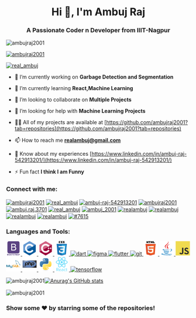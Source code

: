 <h1 align="center">Hi 👋, I'm Ambuj Raj</h1>
<h3 align="center">A Passionate Coder n Developer from IIIT-Nagpur</h3>

<p align="left"> <img src="https://komarev.com/ghpvc/?username=ambujraj2001&label=Profile%20views&color=0e75b6&style=flat" alt="ambujraj2001" /> </p>

<p align="left"> <a href="https://github.com/ryo-ma/github-profile-trophy"><img src="https://github-profile-trophy.vercel.app/?username=ambujraj2001" alt="ambujraj2001" /></a> </p>

<p align="left"> <a href="https://twitter.com/real_ambuj" target="blank"><img src="https://img.shields.io/twitter/follow/real_ambuj?logo=twitter&style=for-the-badge" alt="real_ambuj" /></a> </p>

- 🔭 I’m currently working on **Garbage Detection and Segmentation**

- 🌱 I’m currently learning **React,Machine Learning**

- 👯 I’m looking to collaborate on **Multiple Projects**

- 🤝 I’m looking for help with **Machine Learning Projects**

- 👨‍💻 All of my projects are available at [https://github.com/ambujraj2001?tab=repositories](https://github.com/ambujraj2001?tab=repositories)

- 📫 How to reach me **realambuj@gmail.com**

- 📄 Know about my experiences [https://www.linkedin.com/in/ambuj-raj-542913201/](https://www.linkedin.com/in/ambuj-raj-542913201/)

- ⚡ Fun fact **I think I am Funny**



<h3 align="left">Connect with me:</h3>
<p align="left">
<a href="https://dev.to/ambujraj2001" target="blank"><img align="center" src="https://cdn.jsdelivr.net/npm/simple-icons@3.0.1/icons/dev-dot-to.svg" alt="ambujraj2001" height="30" width="40" /></a>
<a href="https://twitter.com/real_ambuj" target="blank"><img align="center" src="https://raw.githubusercontent.com/rahuldkjain/github-profile-readme-generator/master/src/images/icons/Social/twitter.svg" alt="real_ambuj" height="30" width="40" /></a>
<a href="https://linkedin.com/in/ambuj-raj-542913201" target="blank"><img align="center" src="https://raw.githubusercontent.com/rahuldkjain/github-profile-readme-generator/master/src/images/icons/Social/linked-in-alt.svg" alt="ambuj-raj-542913201" height="30" width="40" /></a>
<a href="https://kaggle.com/ambujraj2001" target="blank"><img align="center" src="https://raw.githubusercontent.com/rahuldkjain/github-profile-readme-generator/master/src/images/icons/Social/kaggle.svg" alt="ambujraj2001" height="30" width="40" /></a>
<a href="https://fb.com/ambuj.raj.3701" target="blank"><img align="center" src="https://raw.githubusercontent.com/rahuldkjain/github-profile-readme-generator/master/src/images/icons/Social/facebook.svg" alt="ambuj.raj.3701" height="30" width="40" /></a>
<a href="https://instagram.com/real_ambuj" target="blank"><img align="center" src="https://raw.githubusercontent.com/rahuldkjain/github-profile-readme-generator/master/src/images/icons/Social/instagram.svg" alt="real_ambuj" height="30" width="40" /></a>
<a href="https://www.codechef.com/users/ambuj_2001" target="blank"><img align="center" src="https://cdn.jsdelivr.net/npm/simple-icons@3.1.0/icons/codechef.svg" alt="ambuj_2001" height="30" width="40" /></a>
<a href="https://www.hackerrank.com/realambuj" target="blank"><img align="center" src="https://raw.githubusercontent.com/rahuldkjain/github-profile-readme-generator/master/src/images/icons/Social/hackerrank.svg" alt="realambuj" height="30" width="40" /></a>
<a href="https://codeforces.com/profile/realambuj" target="blank"><img align="center" src="https://cdn.jsdelivr.net/npm/simple-icons@3.0.1/icons/codeforces.svg" alt="realambuj" height="30" width="40" /></a>
<a href="https://www.leetcode.com/realambuj" target="blank"><img align="center" src="https://raw.githubusercontent.com/rahuldkjain/github-profile-readme-generator/master/src/images/icons/Social/leet-code.svg" alt="realambuj" height="30" width="40" /></a>
<a href="https://auth.geeksforgeeks.org/user/realambuj" target="blank"><img align="center" src="https://raw.githubusercontent.com/rahuldkjain/github-profile-readme-generator/master/src/images/icons/Social/geeks-for-geeks.svg" alt="realambuj" height="30" width="40" /></a>
<a href="https://discord.gg/#7615" target="blank"><img align="center" src="https://raw.githubusercontent.com/rahuldkjain/github-profile-readme-generator/master/src/images/icons/Social/discord.svg" alt="#7615" height="30" width="40" /></a>
</p>

<h3 align="left">Languages and Tools:</h3>
<p align="left"> <a href="https://getbootstrap.com" target="_blank"> <img src="https://raw.githubusercontent.com/devicons/devicon/master/icons/bootstrap/bootstrap-plain-wordmark.svg" alt="bootstrap" width="40" height="40"/> </a> <a href="https://www.cprogramming.com/" target="_blank"> <img src="https://raw.githubusercontent.com/devicons/devicon/master/icons/c/c-original.svg" alt="c" width="40" height="40"/> </a> <a href="https://www.w3schools.com/cpp/" target="_blank"> <img src="https://raw.githubusercontent.com/devicons/devicon/master/icons/cplusplus/cplusplus-original.svg" alt="cplusplus" width="40" height="40"/> </a> <a href="https://www.w3schools.com/css/" target="_blank"> <img src="https://raw.githubusercontent.com/devicons/devicon/master/icons/css3/css3-original-wordmark.svg" alt="css3" width="40" height="40"/> </a> <a href="https://dart.dev" target="_blank"> <img src="https://www.vectorlogo.zone/logos/dartlang/dartlang-icon.svg" alt="dart" width="40" height="40"/> </a> <a href="https://www.figma.com/" target="_blank"> <img src="https://www.vectorlogo.zone/logos/figma/figma-icon.svg" alt="figma" width="40" height="40"/> </a> <a href="https://flutter.dev" target="_blank"> <img src="https://www.vectorlogo.zone/logos/flutterio/flutterio-icon.svg" alt="flutter" width="40" height="40"/> </a> <a href="https://git-scm.com/" target="_blank"> <img src="https://www.vectorlogo.zone/logos/git-scm/git-scm-icon.svg" alt="git" width="40" height="40"/> </a> <a href="https://www.w3.org/html/" target="_blank"> <img src="https://raw.githubusercontent.com/devicons/devicon/master/icons/html5/html5-original-wordmark.svg" alt="html5" width="40" height="40"/> </a> <a href="https://www.java.com" target="_blank"> <img src="https://raw.githubusercontent.com/devicons/devicon/master/icons/java/java-original.svg" alt="java" width="40" height="40"/> </a> <a href="https://developer.mozilla.org/en-US/docs/Web/JavaScript" target="_blank"> <img src="https://raw.githubusercontent.com/devicons/devicon/master/icons/javascript/javascript-original.svg" alt="javascript" width="40" height="40"/> </a> <a href="https://www.mysql.com/" target="_blank"> <img src="https://raw.githubusercontent.com/devicons/devicon/master/icons/mysql/mysql-original-wordmark.svg" alt="mysql" width="40" height="40"/> </a> <a href="https://www.php.net" target="_blank"> <img src="https://raw.githubusercontent.com/devicons/devicon/master/icons/php/php-original.svg" alt="php" width="40" height="40"/> </a> <a href="https://www.python.org" target="_blank"> <img src="https://raw.githubusercontent.com/devicons/devicon/master/icons/python/python-original.svg" alt="python" width="40" height="40"/> </a> <a href="https://reactjs.org/" target="_blank"> <img src="https://raw.githubusercontent.com/devicons/devicon/master/icons/react/react-original-wordmark.svg" alt="react" width="40" height="40"/> </a> <a href="https://www.tensorflow.org" target="_blank"> <img src="https://www.vectorlogo.zone/logos/tensorflow/tensorflow-icon.svg" alt="tensorflow" width="40" height="40"/> </a> </p>







<p><img align="left" src="https://github-readme-stats.vercel.app/api/top-langs?username=ambujraj2001&show_icons=true&locale=en&layout=compact" alt="ambujraj2001" /></p>



[![Anurag's GitHub stats](https://github-readme-stats.vercel.app/api?username=ambujraj2001)](https://github.com/anuraghazra/github-readme-stats)


<p><img align="center" src="https://github-readme-streak-stats.herokuapp.com/?user=ambujraj2001&" alt="ambujraj2001" /></p>




### Show some ❤️ by starring some of the repositories!
